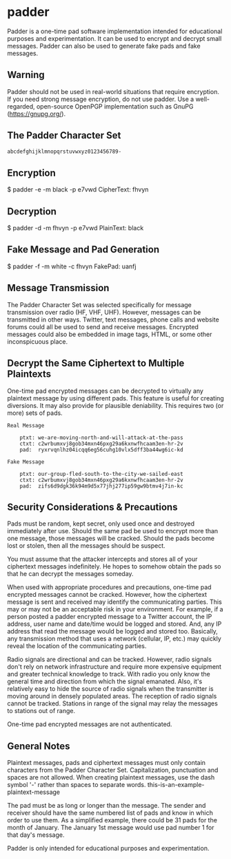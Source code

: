 # padder

Padder is a one-time pad software implementation intended for educational 
purposes and experimentation. It can be used to encrypt and decrypt small 
messages. Padder can also be used to generate fake pads and fake messages.

## Warning

Padder should not be used in real-world situations that require encryption. If 
you need strong message encryption, do not use padder. Use a well-regarded,
open-source OpenPGP implementation such as GnuPG (https://gnupg.org/).

## The Padder Character Set
```bash
abcdefghijklmnopqrstuvwxyz0123456789-
```

## Encryption

$ padder -e -m black -p e7vwd
CipherText: fhvyn

## Decryption

$ padder -d -m fhvyn -p e7vwd
PlainText: black

## Fake Message and Pad Generation
 
$ padder -f -m white -c fhvyn
FakePad: uanfj

## Message Transmission

The Padder Character Set was selected specifically for message transmission 
over radio (HF, VHF, UHF). However, messages can be transmitted in other ways. 
Twitter, text messages, phone calls and website forums could all be used to 
send and receive messages. Encrypted messages could also be embedded in image 
tags, HTML, or some other inconspicuous place.

## Decrypt the Same Ciphertext to Multiple Plaintexts

One-time pad encrypted messages can be decrypted to virtually any plaintext 
message by using different pads. This feature is useful for creating 
diversions. It may also provide for plausible deniability. This requires two 
(or more) sets of pads.  

    Real Message

        ptxt: we-are-moving-north-and-will-attack-at-the-pass
        ctxt: c2wrbumxvj8gob34mxn46pxg29a6kxnwfhcaam3en-hr-2v 
        pad:  ryxrvqnlhz04icqq6eg56cuhg10vlx5dff3ba44wg6ic-kd

    Fake Message

        ptxt: our-group-fled-south-to-the-city-we-sailed-east 
        ctxt: c2wrbumxvj8gob34mxn46pxg29a6kxnwfhcaam3en-hr-2v 
        pad:  zifs6d9dgk36k94m9d5x77jhj277ip59gw9btmv4j7in-kc

## Security Considerations & Precautions

Pads must be random, kept secret, only used once and destroyed immediately 
after use. Should the same pad be used to encrypt more than one message, those 
messages will be cracked. Should the pads become lost or stolen, then all the 
messages should be suspect.

You must assume that the attacker intercepts and stores all of your ciphertext 
messages indefinitely. He hopes to somehow obtain the pads so that he can 
decrypt the messages someday. 

When used with appropriate procedures and precautions, one-time pad encrypted 
messages cannot be cracked. However, how the ciphertext message is sent and 
received may identify the communicating parties. This may or may not be an 
acceptable risk in your environment. For example, if a person posted a padder 
encrypted message to a Twitter account, the IP address, user name and date/time 
would be logged and stored. And, any IP address that read the message would be 
logged and stored too. Basically, any transmission method that uses a network 
(cellular, IP, etc.) may quickly reveal the location of the communicating 
parties. 

Radio signals are directional and can be tracked. However, radio signals don't 
rely on network infrastructure and require more expensive equipment and greater 
technical knowledge to track. With radio you only know the general time and 
direction from which the signal emanated. Also, it's relatively easy to hide 
the source of radio signals when the transmitter is moving around in densely 
populated areas. The reception of radio signals cannot be tracked. Stations in 
range of the signal may relay the messages to stations out of range.

One-time pad encrypted messages are not authenticated. 

## General Notes

Plaintext messages, pads and ciphertext messages must only contain characters 
from the Padder Character Set. Capitalization, punctuation and spaces are not 
allowed. When creating plaintext messages, use the dash symbol '-' rather than 
spaces to separate words. this-is-an-example-plaintext-message

The pad must be as long or longer than the message. The sender and receiver 
should have the same numbered list of pads and know in which order to use them. 
As a simplified example, there could be 31 pads for the month of January. The 
January 1st message would use pad number 1 for that day's message.  

Padder is only intended for educational purposes and experimentation.

